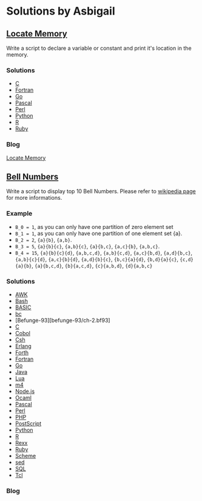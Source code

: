 # Solutions by Asbigail
## [Locate Memory](https://perlweeklychallenge.org/blog/perl-weekly-challenge-108/#TASK1)

Write a script to declare a variable or constant and print it's
location in the memory.

### Solutions
* [C](c/ch-1.c)
* [Fortran](fortran/ch-1.f90)
* [Go](go/ch-1.go)
* [Pascal](pascal/ch-1.p)
* [Perl](perl/ch-1.pl)
* [Python](python/ch-1.py)
* [R](r/ch-1.r)
* [Ruby](ruby/ch-1.rb)

### Blog
[Locate Memory](https://abigail.github.io/HTML/Perl-Weekly-Challenge/week-108-1.html)


## [Bell Numbers](https://perlweeklychallenge.org/blog/perl-weekly-challenge-108/#TASK2)

Write a script to display top 10 Bell Numbers. Please refer to
[wikipedia page](https://en.wikipedia.org/wiki/Bell_number) for
more informations.

### Example
* `B_0 = 1`, as you can only have one partition of zero element set
* `B_1 = 1`, as you can only have one partition of one element set {a}.
* `B_2 = 2`, `{a}{b}`, `{a,b}`.
* `B_3 = 5`, `{a}{b}{c}`, `{a,b}{c}`, `{a}{b,c}`, `{a,c}{b}`, `{a,b,c}`.
* `B_4 = 15`, `{a}{b}{c}{d}`, `{a,b,c,d}`, `{a,b}{c,d}`, `{a,c}{b,d}`,
              `{a,d}{b,c}`, `{a,b}{c}{d}`, `{a,c}{b}{d}`, `{a,d}{b}{c}`,
              `{b,c}{a}{d}`, `{b,d}{a}{c}`, `{c,d}{a}{b}`, `{a}{b,c,d}`,
              `{b}{a,c,d}`, `{c}{a,b,d}`, `{d}{a,b,c}`

### Solutions
* [AWK](awk/ch-2.awk)
* [Bash](bash/ch-2.sh)
* [BASIC](basic/ch-2.bas)
* [bc](bc/ch-2.bc)
* [Befunge-93][befunge-93/ch-2.bf93]
* [C](c/ch-2.c)
* [Cobol](cobol/ch-2.cb)
* [Csh](csh/ch-2.csh)
* [Erlang](erlang/ch-2.erl)
* [Forth](forth/ch-2.fs)
* [Fortran](fortran/ch-2.f90)
* [Go](go/ch-2.go)
* [Java](java/ch-2.java)
* [Lua](lua/ch-2.lua)
* [m4](m4/ch-2.m4)
* [Node.js](node/ch-2.js)
* [Ocaml](ocaml/ch-2.ml)
* [Pascal](pascal/ch-2.p)
* [Perl](perl/ch-2.pl)
* [PHP](php/ch-2.php)
* [PostScript](postscript/ch-2.ps)
* [Python](python/ch-2.py)
* [R](r/ch-2.r)
* [Rexx](rexx/ch-2.rexx)
* [Ruby](ruby/ch-2.rb)
* [Scheme](scheme/ch-2.scm)
* [sed](sed/ch-2.sed)
* [SQL](sql/ch-2.sql)
* [Tcl](tcl/ch-2.tcl)

### Blog

